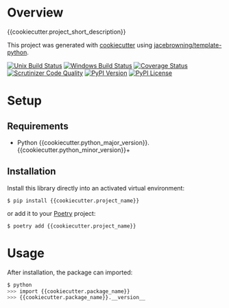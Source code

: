 # Overview

{{cookiecutter.project_short_description}}

This project was generated with [cookiecutter](https://github.com/audreyr/cookiecutter) using [jacebrowning/template-python](https://github.com/jacebrowning/template-python).

[![Unix Build Status](https://img.shields.io/travis/{{cookiecutter.github_username}}/{{cookiecutter.github_repo}}/{{cookiecutter.default_branch}}.svg?label=unix)](https://travis-ci.org/{{cookiecutter.github_username}}/{{cookiecutter.github_repo}})
[![Windows Build Status](https://img.shields.io/appveyor/ci/{{cookiecutter.github_username}}/{{cookiecutter.github_repo}}/{{cookiecutter.default_branch}}.svg?label=window)](https://ci.appveyor.com/project/{{cookiecutter.github_username}}/{{cookiecutter.github_repo}})
[![Coverage Status](https://img.shields.io/coveralls/{{cookiecutter.github_username}}/{{cookiecutter.github_repo}}/{{cookiecutter.default_branch}}.svg)](https://coveralls.io/r/{{cookiecutter.github_username}}/{{cookiecutter.github_repo}})
[![Scrutinizer Code Quality](https://img.shields.io/scrutinizer/g/{{cookiecutter.github_username}}/{{cookiecutter.github_repo}}.svg)](https://scrutinizer-ci.com/g/{{cookiecutter.github_username}}/{{cookiecutter.github_repo}}/?branch={{cookiecutter.default_branch}})
[![PyPI Version](https://img.shields.io/pypi/v/{{cookiecutter.project_name}}.svg)](https://pypi.org/project/{{cookiecutter.project_name}})
[![PyPI License](https://img.shields.io/pypi/l/{{cookiecutter.project_name}}.svg)](https://pypi.org/project/{{cookiecutter.project_name}})

# Setup

## Requirements

* Python {{cookiecutter.python_major_version}}.{{cookiecutter.python_minor_version}}+

## Installation

Install this library directly into an activated virtual environment:

```
$ pip install {{cookiecutter.project_name}}
```

or add it to your [Poetry](https://poetry.eustace.io/) project:

```
$ poetry add {{cookiecutter.project_name}}
```

# Usage

After installation, the package can imported:

```sh
$ python
>>> import {{cookiecutter.package_name}}
>>> {{cookiecutter.package_name}}.__version__
```
